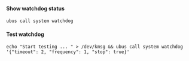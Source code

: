 #### Show watchdog status
```
ubus call system watchdog
```

#### Test watchdog
```
echo "Start testing ... " > /dev/kmsg && ubus call system watchdog '{"timeout": 2, "frequency": 1, "stop": true}'
```